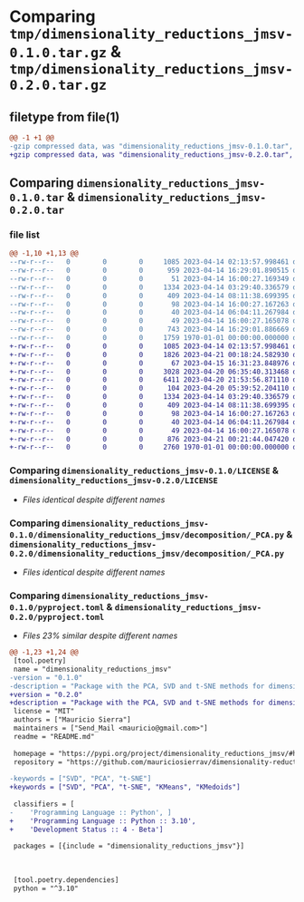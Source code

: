 # Comparing `tmp/dimensionality_reductions_jmsv-0.1.0.tar.gz` & `tmp/dimensionality_reductions_jmsv-0.2.0.tar.gz`

## filetype from file(1)

```diff
@@ -1 +1 @@
-gzip compressed data, was "dimensionality_reductions_jmsv-0.1.0.tar", max compression
+gzip compressed data, was "dimensionality_reductions_jmsv-0.2.0.tar", max compression
```

## Comparing `dimensionality_reductions_jmsv-0.1.0.tar` & `dimensionality_reductions_jmsv-0.2.0.tar`

### file list

```diff
@@ -1,10 +1,13 @@
--rw-r--r--   0        0        0     1085 2023-04-14 02:13:57.998461 dimensionality_reductions_jmsv-0.1.0/LICENSE
--rw-r--r--   0        0        0      959 2023-04-14 16:29:01.890515 dimensionality_reductions_jmsv-0.1.0/README.md
--rw-r--r--   0        0        0       51 2023-04-14 16:00:27.169349 dimensionality_reductions_jmsv-0.1.0/dimensionality_reductions_jmsv/__init__.py
--rw-r--r--   0        0        0     1334 2023-04-14 03:29:40.336579 dimensionality_reductions_jmsv-0.1.0/dimensionality_reductions_jmsv/decomposition/_PCA.py
--rw-r--r--   0        0        0      409 2023-04-14 08:11:38.699395 dimensionality_reductions_jmsv-0.1.0/dimensionality_reductions_jmsv/decomposition/_SVD.py
--rw-r--r--   0        0        0       98 2023-04-14 16:00:27.167263 dimensionality_reductions_jmsv-0.1.0/dimensionality_reductions_jmsv/decomposition/__init__.py
--rw-r--r--   0        0        0       40 2023-04-14 06:04:11.267984 dimensionality_reductions_jmsv-0.1.0/dimensionality_reductions_jmsv/manifold/_TSNE.py
--rw-r--r--   0        0        0       49 2023-04-14 16:00:27.165078 dimensionality_reductions_jmsv-0.1.0/dimensionality_reductions_jmsv/manifold/__init__.py
--rw-r--r--   0        0        0      743 2023-04-14 16:29:01.886669 dimensionality_reductions_jmsv-0.1.0/pyproject.toml
--rw-r--r--   0        0        0     1759 1970-01-01 00:00:00.000000 dimensionality_reductions_jmsv-0.1.0/PKG-INFO
+-rw-r--r--   0        0        0     1085 2023-04-14 02:13:57.998461 dimensionality_reductions_jmsv-0.2.0/LICENSE
+-rw-r--r--   0        0        0     1826 2023-04-21 00:18:24.582930 dimensionality_reductions_jmsv-0.2.0/README.md
+-rw-r--r--   0        0        0       67 2023-04-15 16:31:23.848976 dimensionality_reductions_jmsv-0.2.0/dimensionality_reductions_jmsv/__init__.py
+-rw-r--r--   0        0        0     3028 2023-04-20 06:35:40.313468 dimensionality_reductions_jmsv-0.2.0/dimensionality_reductions_jmsv/cluster/_KMeans.py
+-rw-r--r--   0        0        0     6411 2023-04-20 21:53:56.871110 dimensionality_reductions_jmsv-0.2.0/dimensionality_reductions_jmsv/cluster/_KMedoids.py
+-rw-r--r--   0        0        0      104 2023-04-20 05:39:52.204110 dimensionality_reductions_jmsv-0.2.0/dimensionality_reductions_jmsv/cluster/__init__.py
+-rw-r--r--   0        0        0     1334 2023-04-14 03:29:40.336579 dimensionality_reductions_jmsv-0.2.0/dimensionality_reductions_jmsv/decomposition/_PCA.py
+-rw-r--r--   0        0        0      409 2023-04-14 08:11:38.699395 dimensionality_reductions_jmsv-0.2.0/dimensionality_reductions_jmsv/decomposition/_SVD.py
+-rw-r--r--   0        0        0       98 2023-04-14 16:00:27.167263 dimensionality_reductions_jmsv-0.2.0/dimensionality_reductions_jmsv/decomposition/__init__.py
+-rw-r--r--   0        0        0       40 2023-04-14 06:04:11.267984 dimensionality_reductions_jmsv-0.2.0/dimensionality_reductions_jmsv/manifold/_TSNE.py
+-rw-r--r--   0        0        0       49 2023-04-14 16:00:27.165078 dimensionality_reductions_jmsv-0.2.0/dimensionality_reductions_jmsv/manifold/__init__.py
+-rw-r--r--   0        0        0      876 2023-04-21 00:21:44.047420 dimensionality_reductions_jmsv-0.2.0/pyproject.toml
+-rw-r--r--   0        0        0     2760 1970-01-01 00:00:00.000000 dimensionality_reductions_jmsv-0.2.0/PKG-INFO
```

### Comparing `dimensionality_reductions_jmsv-0.1.0/LICENSE` & `dimensionality_reductions_jmsv-0.2.0/LICENSE`

 * *Files identical despite different names*

### Comparing `dimensionality_reductions_jmsv-0.1.0/dimensionality_reductions_jmsv/decomposition/_PCA.py` & `dimensionality_reductions_jmsv-0.2.0/dimensionality_reductions_jmsv/decomposition/_PCA.py`

 * *Files identical despite different names*

### Comparing `dimensionality_reductions_jmsv-0.1.0/pyproject.toml` & `dimensionality_reductions_jmsv-0.2.0/pyproject.toml`

 * *Files 23% similar despite different names*

```diff
@@ -1,23 +1,24 @@
 [tool.poetry]
 name = "dimensionality_reductions_jmsv"
-version = "0.1.0"
-description = "Package with the PCA, SVD and t-SNE methods for dimensionality reduction"
+version = "0.2.0"
+description = "Package with the PCA, SVD and t-SNE methods for dimensionality reduction. It also contains the clustering algorithms K-Means and K-Medoids."
 license = "MIT"
 authors = ["Mauricio Sierra"]
 maintainers = ["Send_Mail <mauricio@gmail.com>"]
 readme = "README.md"
 
 homepage = "https://pypi.org/project/dimensionality_reductions_jmsv/#history"
 repository = "https://github.com/mauriciosierrav/dimensionality-reduction-jmsv.git"
 
-keywords = ["SVD", "PCA", "t-SNE"]
+keywords = ["SVD", "PCA", "t-SNE", "KMeans", "KMedoids"]
 
 classifiers = [
-    'Programming Language :: Python', ]
+    'Programming Language :: Python :: 3.10',
+    'Development Status :: 4 - Beta']
 
 packages = [{include = "dimensionality_reductions_jmsv"}]
 
 
 
 [tool.poetry.dependencies]
 python = "^3.10"
```

